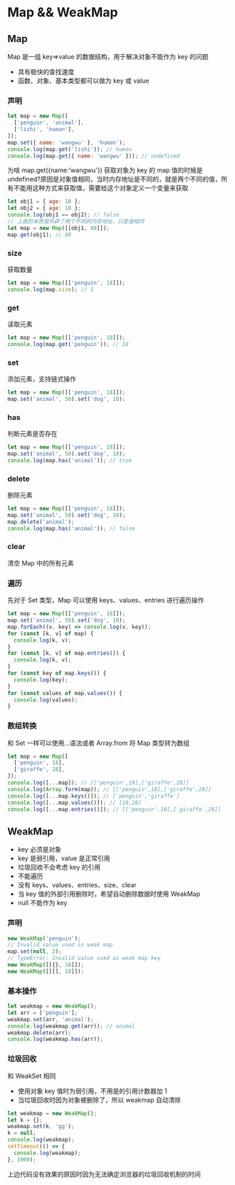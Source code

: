 # Map && WeakMap

## Map

Map 是一组 key=>value 的数据结构，用于解决对象不能作为 key 的问题

- 具有极快的查找速度
- 函数、对象、基本类型都可以做为 key 或 value

### 声明

```js
let map = new Map([
  ['penguin', 'animal'],
  ['lishi', 'human'],
]);
map.set({ name: 'wangwu' }, 'human');
console.log(map.get('lishi')); // human
console.log(map.get({ name: 'wangwu' })); // undefined
```

为啥 map.get({name:'wangwu'}) 获取对象为 key 的 map 值的时候是 undefined?原因是对象值相同，当时内存地址是不同的，就是两个不同的值，所有不能用这种方式来获取值，需要给这个对象定义一个变量来获取

```js
let obj1 = { age: 18 };
let obj2 = { age: 18 };
console.log(obj1 == obj2); // false
// 上面的本质是开辟了两个不同的内存地址，只是值相同
let map = new Map([[obj1, 88]]);
map.get(obj1); // 88
```

### size

获取数量

```js
let map = new Map([['penguin', 18]]);
console.log(map.size); // 1
```

### get

读取元素

```js
let map = new Map([['penguin', 18]]);
console.log(map.get('penguin')); // 18
```

### set

添加元素，支持链式操作

```js
let map = new Map([['penguin', 18]]);
map.set('animal', 50).set('dog', 10);
```

### has

判断元素是否存在

```js
let map = new Map([['penguin', 18]]);
map.set('animal', 50).set('dog', 10);
console.log(map.has('animal')); // true
```

### delete

删除元素

```js
let map = new Map([['penguin', 18]]);
map.set('animal', 50).set('dog', 10);
map.delete('animal');
console.log(map.has('animal')); // false
```

### clear

清空 Map 中的所有元素

### 遍历

先对于 Set 类型，Map 可以使用 keys、values、entries 进行遍历操作

```js
let map = new Map([['penguin', 18]]);
map.set('animal', 50).set('dog', 10);
map.forEach((v, key) => console.log(v, key));
for (const [k, v] of map) {
  console.log(k, v);
}
for (const [k, v] of map.entries()) {
  console.log(k, v);
}
for (const key of map.keys()) {
  console.log(key);
}
for (const values of map.values()) {
  console.log(values);
}
```

### 数组转换

和 Set 一样可以使用...语法或者 Array.from 将 Map 类型转为数组

```js
let map = new Map([
  ['penguin', 18],
  ['giraffe', 28],
]);
console.log([...map]); // [['penguin',18],['giraffe',28]]
console.log(Array.form(map)); // [['penguin',18],['giraffe',28]]
console.log([...map.keys()]); // ['penguin','giraffe']
console.log([...map.values()]); // [18,28]
console.log([...map.entries()]); // [['penguin',18],['giraffe',28]]
```

## WeakMap

- key 必须是对象
- key 是弱引用，value 是正常引用
- 垃圾回收不会考虑 key 的引用
- 不能遍历
- 没有 keys、values、entries、size、clear
- 当 key 值的外部引用删除时，希望自动删除数据时使用 WeakMap
- null 不能作为 key

### 声明

```js
new WeakMap('penguin');
// Invalid value used in weak map
map.set(null, 2);
// TypeError: Invalid value used as weak map key
new WeakMap([[{}, 18]]);
new WeakMap([[[], 18]]);
```

### 基本操作

```js
let weakmap = new WeakMap();
let arr = ['penguin'];
weakmap.set(arr, 'animal');
console.log(weakmap.get(arr)); // animal
weakmap.delete(arr);
console.log(weakmap.has(arr));
```

### 垃圾回收

和 WeakSet 相同

- 使用对象 key 值时为弱引用，不用是的引用计数器加 1
- 当垃圾回收时因为对象被删除了，所以 weakmap 自动清除

```js
let weakmap = new WeakMap();
let k = {};
weakmap.set(k, 'gg');
k = null;
console.log(weakmap);
setTimeout(() => {
  console.log(weakmap);
}, 1000);
```

上边代码没有效果的原因时因为无法确定浏览器的垃圾回收机制的时间
